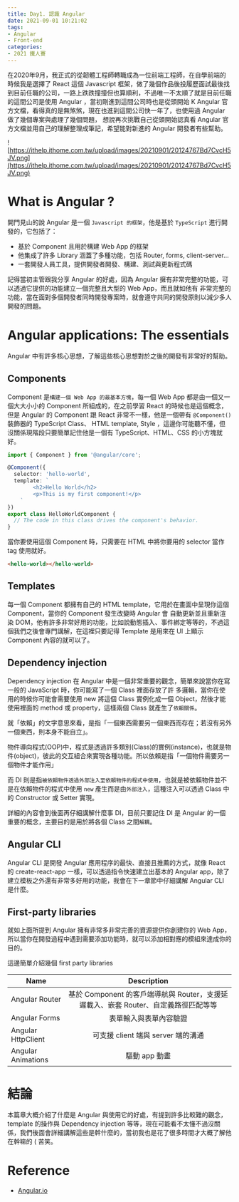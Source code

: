 ```yaml
---
title: Day1. 認識 Angular
date: 2021-09-01 10:21:02
tags:
- Angular
- Front-end
categories:
- 2021 鐵人賽
---
```


在2020年9月，我正式的從韌體工程師轉職成為一位前端工程師，在自學前端的時候我是選擇了 React 這個 Javascript 框架，做了幾個作品後投履歷面試最後找到目前任職的公司，一路上跌跌撞撞但也算順利，不過唯一不太順了就是目前任職的這間公司是使用 Angular ，當初剛進到這間公司時也是從頭開始 K Angular 官方文檔，看得真的是無煞煞，現在也進到這間公司快一年了，也使用過 Angular 做了幾個專案與處理了幾個問題， 想說再次挑戰自己從頭開始認真看 Angular 官方文檔並用自己的理解整理成筆記，希望能對新進的 Angular 開發者有些幫助。

![https://ithelp.ithome.com.tw/upload/images/20210901/20124767Bd7CvcH5JV.png](https://ithelp.ithome.com.tw/upload/images/20210901/20124767Bd7CvcH5JV.png)

<!--more-->

# What is Angular ?
開門見山的說 Angular 是一個 `Javascript 的框架`，他是基於 `TypeScript` 進行開發的，它包括了：

- 基於 Component 且用於構建 Web App 的框架
- 他集成了許多 Library 涵蓋了多種功能，包括 Router, forms, client-server…
- 一套開發人員工具，提供開發者開發、構建、測試與更新程式碼

記得當初主管跟我分享 Angular 的好處，因為 Angular 擁有非常完整的功能，可以透過它提供的功能建立一個完整且大型的 Web App，而且就如他有
非常完整的功能，當在面對多個開發者同時開發專案時，就會遵守共同的開發原則以減少多人開發的問題。



# Angular applications: The essentials
Angular 中有許多核心思想，了解這些核心思想對於之後的開發有非常好的幫助。

## Components
Component 是`構建一個 Web App 的最基本方塊`，每一個 Web App 都是由一個又一個大大小小的 Component 所組成的，在之前學習 React 
的時候也是這個概念，但是 Angular 的 Component 跟 React 非常不一樣，他是一個帶有 `@Component()` 裝飾器的 TypeScript Class、
HTML template, Style ，這邊你可能聽不懂，但沒關係現階段只要簡單記住他是一個有 TypeScript、HTML、CSS 的小方塊就好。
```typescript
import { Component } from '@angular/core';

@Component({
  selector: 'hello-world',
  template: `
        <h2>Hello World</h2>
        <p>This is my first component!</p>
    `
})
export class HelloWorldComponent {
  // The code in this class drives the component's behavior.
}
```

當你要使用這個 Component 時，只需要在 HTML 中將你要用的 selector 當作 tag 使用就好。

```html
<hello-world></hello-world>
```

## Templates
每一個 Component 都擁有自己的 HTML template，它用於在畫面中呈現你這個 Component，當你的 Component 發生改變時 Angular 會
自動更新並且重新渲染 DOM，他有許多非常好用的功能，比如說動態插入、事件綁定等等的，不過這個我們之後會專門講解，在這裡只要記得 Template 
是用來在 UI 上顯示 Component 內容的就可以了。

## Dependency injection
Dependency injection 在 Angular 中是一個非常重要的觀念，簡單來說當你在寫一般的 JavaScript 時，你可能寫了一個 Class 裡面存放了許
多邏輯，當你在使用的時候你可能會需要使用 new 將這個 Class 實例化成一個 Object，然後才能使用裡面的 method 或 property，這樣兩個 Class
就產生了`依賴關係`。

就「依賴」的文字意思來看，是指「一個東西需要另一個東西而存在；若沒有另外一個東西，則本身不能自立」。

物件導向程式(OOP)中，程式是透過許多類別(Class)的實例(instance)，也就是物件(object)，彼此的交互組合來實現各種功能。所以依賴是指「一個物件需要另一個物件才能作用」

而 DI 則是指`被依賴物件透過外部注入至依賴物件的程式中使用`，也就是被依賴物件並不是在依賴物件的程式中使用 `new` 產生而是由`外部注入`，這種注入可以透過 Class 中的
Constructor 或 Setter 實現。

詳細的內容會到後面再仔細講解什麼事 DI，目前只要記住 DI 是 Angular 的一個重要的概念，主要目的是用於將各個 Class 之間`解耦`。

## Angular CLI
Angular CLI 是開發 Angular 應用程序的最快、直接且推薦的方式，就像 React 的 create-react-app 一樣，可以透過指令快速建立出基本的 Angular app，除了建立模板之外還有非常多好用的功能，我會在下一章節中仔細講解 Angular CLI 是什麼。

## First-party libraries
就如上面所提到 Angular 擁有非常多非常完善的資源提供你創建你的 Web App，所以當你在開發過程中遇到需要添加功能時，就可以添加相對應的模組來達成你的目的。

這邊簡單介紹幾個 first party libraries

| Name   |      Description      |
|----------|:-------------:|
| Angular Router |  基於 Component 的客戶端導航與 Router，支援延遲載入、嵌套 Router、自定義路徑匹配等等 | 
| Angular Forms |    表單輸入與表單內容驗證   |
| Angular HttpClient | 可支援 client 端與 server 端的溝通 |
| Angular Animations | 驅動 app 動畫 |



# 結論
本篇章大概介紹了什麼是 Angular 與使用它的好處，有提到許多比較難的觀念，template 的操作與
Dependency injection 等等，現在可能看不太懂不過沒關係，我們後面會詳細講解這些是幹什麼的，當初我也是花了很多時間才大概了解他在幹嘛的 ( 苦笑。



# Reference
- [Angular.io](https://angular.io/guide/what-is-angular)